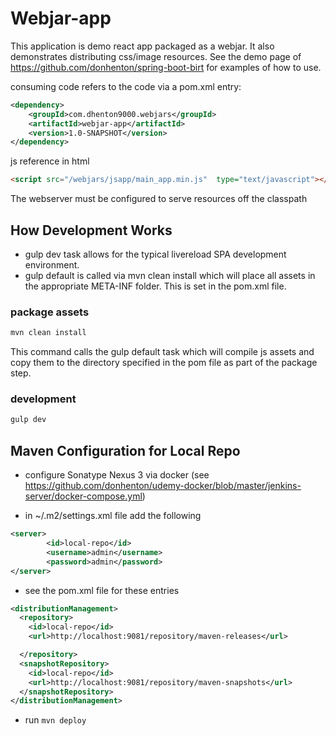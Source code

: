 # Webjar-app


This application is demo react app packaged as a webjar. It also demonstrates
distributing css/image resources. See the demo page of 
https://github.com/donhenton/spring-boot-birt for examples of how to use.

consuming code refers to the code via a pom.xml entry:

```xml
<dependency>
    <groupId>com.dhenton9000.webjars</groupId>
    <artifactId>webjar-app</artifactId>
    <version>1.0-SNAPSHOT</version>
</dependency>
```

js reference in html

```html
<script src="/webjars/jsapp/main_app.min.js"  type="text/javascript"></script>  
```

The webserver must be configured to serve resources off the classpath

## How Development Works

* gulp dev task allows for the typical livereload SPA development environment.
* gulp default is called via mvn clean install which will place all assets in the appropriate META-INF folder. This is set in the pom.xml file.

### package assets

```bash
mvn clean install
```

This command calls the gulp default task which will compile js assets and copy them to the directory specified in the pom file as part of the package step.

### development

```bash
gulp dev
```


## Maven Configuration for Local Repo

* configure Sonatype Nexus 3 via docker (see <https://github.com/donhenton/udemy-docker/blob/master/jenkins-server/docker-compose.yml>)

* in ~/.m2/settings.xml file add the following

```xml
<server>
        <id>local-repo</id>
        <username>admin</username>
        <password>admin</password>
</server>
```

* see the pom.xml file for these entries

```xml
<distributionManagement>
  <repository>
    <id>local-repo</id>
    <url>http://localhost:9081/repository/maven-releases</url>

  </repository>
  <snapshotRepository>
    <id>local-repo</id>
    <url>http://localhost:9081/repository/maven-snapshots</url>
  </snapshotRepository>
</distributionManagement>
```

* run ```mvn deploy```

